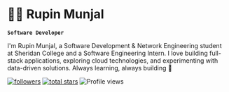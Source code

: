 # 🏄‍♂️ Rupin Munjal

**`Software Developer`**

I'm Rupin Munjal, a Software Development & Network Engineering student at Sheridan College and a Software Engineering Intern. I love building full-stack applications, exploring cloud technologies, and experimenting with data-driven solutions. Always learning, always building 🚀 

   <p align="left">
      <a href="https://github.com/ForrestKnight?tab=followers">
         <img alt="followers" title="Follow me on Github" src="https://custom-icon-badges.demolab.com/github/followers/ForrestKnight?color=236ad3&labelColor=1155ba&style=for-the-badge&logo=person-add&label=Follow&logoColor=white"/></a>
      <a href="https://github.com/ForrestKnight?tab=repositories&sort=stargazers">
         <img alt="total stars" title="Total stars on GitHub" src="https://custom-icon-badges.demolab.com/github/stars/ForrestKnight?color=55960c&style=for-the-badge&labelColor=488207&logo=star"/></a>
        <img src="https://komarev.com/ghpvc/?username=rupinmunjal&style=for-the-badge&color=blue" alt="Profile views"/>
   </p>
